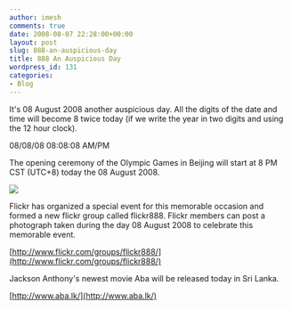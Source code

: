 ```yaml
---
author: imesh
comments: true
date: 2008-08-07 22:28:00+00:00
layout: post
slug: 888-an-auspicious-day
title: 888 An Auspicious Day
wordpress_id: 131
categories:
- Blog
---
```


It's 08 August 2008 another auspicious day. All the digits of the date and time will become 8 twice today (if we write the year in two digits and using the 12 hour clock).




08/08/08 08:08:08 AM/PM




The opening ceremony of the Olympic Games in Beijing will start at 8 PM CST (UTC+8) today the 08 August 2008.




![](http://rootfolder.info/images/Flickr888/888_400px_banner.png)




Flickr has organized a special event for this memorable occasion and formed a new flickr group called flickr888. Flickr members can post a photograph taken during the day 08 August 2008 to celebrate this memorable event.




[http://www.flickr.com/groups/flickr888/](http://www.flickr.com/groups/flickr888/)




Jackson Anthony's newest movie Aba will be released today in Sri Lanka.




[http://www.aba.lk/](http://www.aba.lk/)
